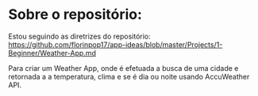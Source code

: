 # Sobre o repositório:

Estou seguindo as diretrizes do repositório:
https://github.com/florinpop17/app-ideas/blob/master/Projects/1-Beginner/Weather-App.md

Para criar um Weather App, onde é efetuada a busca de uma cidade e retornada a a temperatura, clima e se é dia ou noite usando AccuWeather API.
